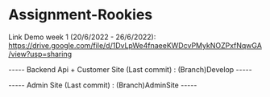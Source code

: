 # Assignment-Rookies

Link Demo week 1 (20/6/2022 - 26/6/2022): https://drive.google.com/file/d/1DvLpWe4fnaeeKWDcvPMykNOZPxfNqwGA/view?usp=sharing

----- Backend Api + Customer Site (Last commit) : (Branch)Develop -----

----- Admin Site (Last commit) : (Branch)AdminSite -----
